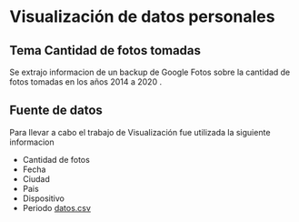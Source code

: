 # Visualización de datos personales
## Tema Cantidad de fotos tomadas 
Se extrajo informacion de un backup de Google Fotos sobre la cantidad de fotos tomadas en los años 2014 a 2020 .
## Fuente de datos
Para llevar a cabo el trabajo de Visualización fue utilizada la siguiente informacion 
- Cantidad de fotos 
- Fecha
- Ciudad 
- Pais 
- Dispositivo
- Periodo
[datos.csv](https://github.com/riclops17/DatosVis/blob/main/Cantidad%20de%20fotos.csv)
